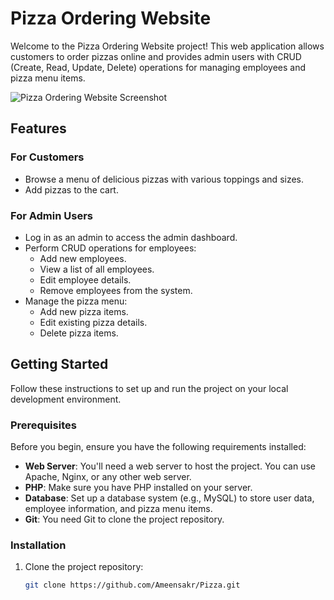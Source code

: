 # Pizza Ordering Website

Welcome to the Pizza Ordering Website project! This web application allows customers to order pizzas online and provides admin users with CRUD (Create, Read, Update, Delete) operations for managing employees and pizza menu items.

![Pizza Ordering Website Screenshot](screenshot.png)

## Features

### For Customers

- Browse a menu of delicious pizzas with various toppings and sizes.
- Add pizzas to the cart.

### For Admin Users

- Log in as an admin to access the admin dashboard.
- Perform CRUD operations for employees:
  - Add new employees.
  - View a list of all employees.
  - Edit employee details.
  - Remove employees from the system.
- Manage the pizza menu:
  - Add new pizza items.
  - Edit existing pizza details.
  - Delete pizza items.

## Getting Started

Follow these instructions to set up and run the project on your local development environment.

### Prerequisites

Before you begin, ensure you have the following requirements installed:

- **Web Server**: You'll need a web server to host the project. You can use Apache, Nginx, or any other web server.
- **PHP**: Make sure you have PHP installed on your server.
- **Database**: Set up a database system (e.g., MySQL) to store user data, employee information, and pizza menu items.
- **Git**: You need Git to clone the project repository.

### Installation

1. Clone the project repository:

   ```bash
   git clone https://github.com/Ameensakr/Pizza.git
